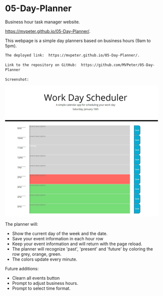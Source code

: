 # 05-Day-Planner
Business hour task manager website.

https://mvpeter.github.io/05-Day-Planner/.

This webpage is a simple day planners based on business hours (9am to 5pm).  

    The deployed link:  https://mvpeter.github.io/05-Day-Planner/.

    Link to the repository on GitHub:  https://github.com/MVPeter/05-Day-Planner

    Screenshot: 
![Alt text](./assets/plannerScreenShot.jpg?raw=true "Optional Title")



The planner will: 

- Show the current day of the week and the date.
- Save your event information in each hour row
- Keep your event information and will return with the page reload.
- The planner will recognize 'past', 'present' and 'future' by coloring the row grey, orange, green.
- The colors update every minute.


Future additions:
- Clearn all events button
- Prompt to adjust business hours.
- Prompt to select time format.